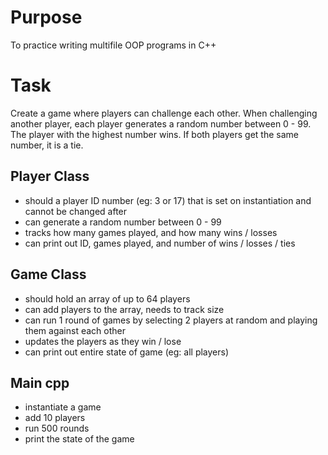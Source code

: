 # Purpose

To practice writing multifile OOP programs in C++

# Task

Create a game where players can challenge each other. When challenging another player, each player generates a random number between 0 - 99. The player with the highest number wins. If both players get the same number, it is a tie.

## Player Class

- should a player ID number (eg: 3 or 17) that is set on instantiation and cannot be changed after
- can generate a random number between 0 - 99
- tracks how many games played, and how many wins / losses
- can print out ID, games played, and number of wins / losses / ties

## Game Class

- should hold an array of up to 64 players
- can add players to the array, needs to track size
- can run 1 round of games by selecting 2 players at random and playing them against each other
- updates the players as they win / lose
- can print out entire state of game (eg: all players)

## Main cpp
- instantiate a game
- add 10 players
- run 500 rounds
- print the state of the game